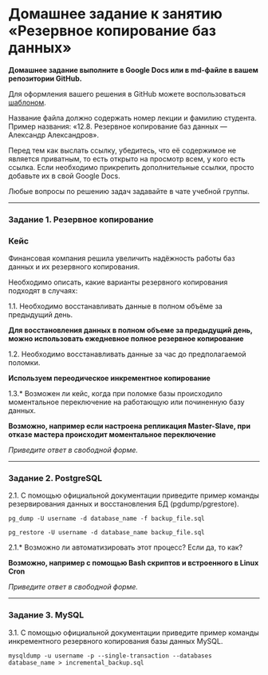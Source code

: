 # Домашнее задание к занятию «Резервное копирование баз данных»

**Домашнее задание выполните в Google Docs или в md-файле в вашем репозитории GitHub.** 

Для оформления вашего решения в GitHub можете воспользоваться [шаблоном](https://github.com/netology-code/sys-pattern-homework).

Название файла должно содержать номер лекции и фамилию студента. Пример названия: «12.8. Резервное копирование баз данных — Александр Александров».

Перед тем как выслать ссылку, убедитесь, что её содержимое не является приватным, то есть открыто на просмотр всем, у кого есть ссылка. Если необходимо прикрепить дополнительные ссылки, просто добавьте их в свой Google Docs.

Любые вопросы по решению задач задавайте в чате учебной группы.

---

### Задание 1. Резервное копирование

### Кейс
Финансовая компания решила увеличить надёжность работы баз данных и их резервного копирования. 

Необходимо описать, какие варианты резервного копирования подходят в случаях: 

1.1. Необходимо восстанавливать данные в полном объёме за предыдущий день.

**Для восстановления данных в полном объеме за предыдущий день, можно использовать ежедневное полное резервное копирование** 

1.2. Необходимо восстанавливать данные за час до предполагаемой поломки.

**Используем переодическое инкрементное копирование**

1.3.* Возможен ли кейс, когда при поломке базы происходило моментальное переключение на работающую или починенную базу данных.

**Возможно, например если настроена репликация Master-Slave, при отказе мастера происходит моментальное переключение**

*Приведите ответ в свободной форме.*

---

### Задание 2. PostgreSQL

2.1. С помощью официальной документации приведите пример команды резервирования данных и восстановления БД (pgdump/pgrestore).

`pg_dump -U username -d database_name -f backup_file.sql`

`pg_restore -U username -d database_name backup_file.sql`


2.1.* Возможно ли автоматизировать этот процесс? Если да, то как?

**Возможно, например с помощью Bash скриптов и встроенного в Linux Cron**

*Приведите ответ в свободной форме.*

---

### Задание 3. MySQL

3.1. С помощью официальной документации приведите пример команды инкрементного резервного копирования базы данных MySQL. 

`mysqldump -u username -p --single-transaction --databases database_name > incremental_backup.sql`


